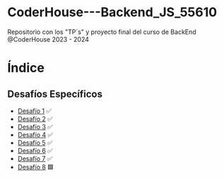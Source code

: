 # CoderHouse---Backend_JS_55610
Repositorio con los "TP´s" y proyecto final del curso de BackEnd @CoderHouse 2023 - 2024


# Índice

## Desafíos Específicos
- [Desafío 1](https://github.com/leoroan/CoderHouse---Backend_JS_55610/tree/desafios/D1) ✅
- [Desafío 2](https://github.com/leoroan/CoderHouse---Backend_JS_55610/tree/desafios/D2) ✅
- [Desafío 3](https://github.com/leoroan/CoderHouse---Backend_JS_55610/tree/desafios/D3) ✅
- [Desafío 4](https://github.com/leoroan/CoderHouse---Backend_JS_55610/tree/desafios/D4) ✅
- [Desafío 5](https://github.com/leoroan/CoderHouse---Backend_JS_55610/tree/desafios/D5) ✅
- [Desafío 6](https://github.com/leoroan/CoderHouse---Backend_JS_55610/tree/desafios/D6) ✅
- [Desafío 7](https://github.com/leoroan/CoderHouse---Backend_JS_55610/tree/desafios/D7) ✅
- [Desafío 8](https://github.com/leoroan/CoderHouse---Backend_JS_55610/tree/desafios/D8) 🟩

